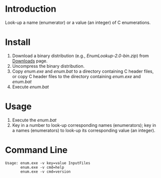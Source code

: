 # Introduction #

Look-up a name (enumerator) or a value (an integer) of C enumerations.


# Install #

1. Download a binary distribution (e.g., *EnumLookup-2.0-bin.zip*) from
   [Downloads](https://bitbucket.org/YorkJong/awkenumlookup/downloads) page.
2. Uncompress the binary distribution.
3. Copy *enum.exe* and *enum.bat* to a directory containing C header files, or
   copy C header files to the directory containing *enum.exe* and *enum.bat*
4. Execute *enum.bat*


# Usage #

1. Execute the *enum.bat*
2. Key in a number to look-up corresponding names (enumerators);
   key in a names (enumerators) to look-up its corresponding value (an integer).


# Command Line #

```
Usage: enum.exe -v key=value InputFiles
       enum.exe -v cmd=help
       enum.exe -v cmd=version
```

